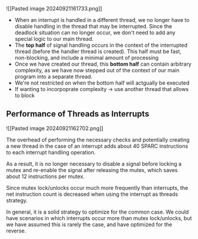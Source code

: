 
![[Pasted image 20240921161733.png]]

- When an interrupt is handled in a different thread, we no longer have to disable handling in the thread that may be interrupted. Since the deadlock situation can no longer occur, we don't need to add any special logic to our main thread.
- The **top half** of signal handling occurs in the context of the interrupted thread (before the handler thread is created). This half must be fast, non-blocking, and include a minimal amount of processing
- Once we have created our thread, this **bottom half** can contain arbitrary complexity, as we have now stepped out of the context of our main program into a separate thread.
- We're not restricted on when the bottom half will actgually be executed
- If wanting to incorpoprate complexity -> use another thread that allows to block

## Performance of Threads as Interrupts 
![[Pasted image 20240921162702.png]]

The overhead of performing the necessary checks and potentially creating a new thread in the case of an interrupt adds about 40 SPARC instructions to each interrupt handling operation.

As a result, it is no longer necessary to disable a signal before locking a mutex and re-enable the signal after releasing the mutex, which saves about 12 instructions per mutex.

Since mutex lock/unlocks occur much more frequently than interrupts, the net instruction count is decreased when using the interrupt as threads strategy.

In general, it is a solid strategy to optimize for the common case. We could have scenarios in which interrupts occur more than mutex lock/unlocks, but we have assumed this is rarely the case, and have optimized for the reverse.

